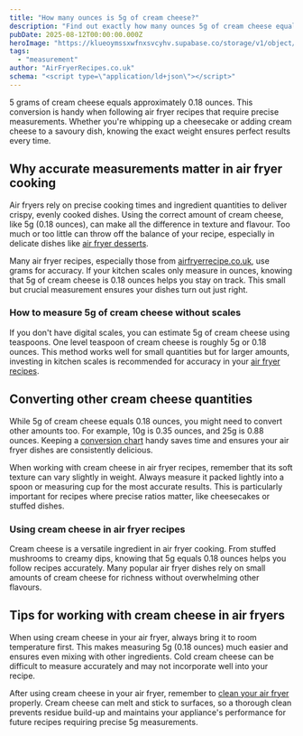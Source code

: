```yaml
---
title: "How many ounces is 5g of cream cheese?"
description: "Find out exactly how many ounces 5g of cream cheese equals with our easy conversion guide. Perfect for air fryer recipes!"
pubDate: 2025-08-12T00:00:00.000Z
heroImage: "https://klueoymssxwfnxsvcyhv.supabase.co/storage/v1/object/public/md/how-many-ounces-is-5g-of-cream-cheese-c8c788d5.webp"
tags:
  - "measurement"
author: "AirFryerRecipes.co.uk"
schema: "<script type=\"application/ld+json\"></script>"
---
```


<p>5 grams of cream cheese equals approximately 0.18 ounces. This conversion is handy when following air fryer recipes that require precise measurements. Whether you're whipping up a cheesecake or adding cream cheese to a savoury dish, knowing the exact weight ensures perfect results every time.</p>  

<h2>Why accurate measurements matter in air fryer cooking</h2>  
<p>Air fryers rely on precise cooking times and ingredient quantities to deliver crispy, evenly cooked dishes. Using the correct amount of cream cheese, like 5g (0.18 ounces), can make all the difference in texture and flavour. Too much or too little can throw off the balance of your recipe, especially in delicate dishes like <a href=https://www.airfryerrecipe.co.uk/recipe-category/dessert>air fryer desserts</a>.</p>  

<p>Many air fryer recipes, especially those from <a href=https://www.airfryerrecipe.co.uk/>airfryerrecipe.co.uk</a>, use grams for accuracy. If your kitchen scales only measure in ounces, knowing that 5g of cream cheese is 0.18 ounces helps you stay on track. This small but crucial measurement ensures your dishes turn out just right.</p>  

<h3>How to measure 5g of cream cheese without scales</h3>  
<p>If you don't have digital scales, you can estimate 5g of cream cheese using teaspoons. One level teaspoon of cream cheese is roughly 5g or 0.18 ounces. This method works well for small quantities but for larger amounts, investing in kitchen scales is recommended for accuracy in your <a href=https://www.airfryerrecipe.co.uk/recipes>air fryer recipes</a>.</p>  

<h2>Converting other cream cheese quantities</h2>  
<p>While 5g of cream cheese equals 0.18 ounces, you might need to convert other amounts too. For example, 10g is 0.35 ounces, and 25g is 0.88 ounces. Keeping a <a href=https://www.airfryerrecipe.co.uk/air-fryer-conversion-chart>conversion chart</a> handy saves time and ensures your air fryer dishes are consistently delicious.</p>  

<p>When working with cream cheese in air fryer recipes, remember that its soft texture can vary slightly in weight. Always measure it packed lightly into a spoon or measuring cup for the most accurate results. This is particularly important for recipes where precise ratios matter, like cheesecakes or stuffed dishes.</p>  

<h3>Using cream cheese in air fryer recipes</h3>  
<p>Cream cheese is a versatile ingredient in air fryer cooking. From stuffed mushrooms to creamy dips, knowing that 5g equals 0.18 ounces helps you follow recipes accurately. Many popular air fryer dishes rely on small amounts of cream cheese for richness without overwhelming other flavours.</p>  

<h2>Tips for working with cream cheese in air fryers</h2>  
<p>When using cream cheese in your air fryer, always bring it to room temperature first. This makes measuring 5g (0.18 ounces) much easier and ensures even mixing with other ingredients. Cold cream cheese can be difficult to measure accurately and may not incorporate well into your recipe.</p>  

<p>After using cream cheese in your air fryer, remember to <a href=https://www.airfryerrecipe.co.uk/air-fryer-cleaner>clean your air fryer</a> properly. Cream cheese can melt and stick to surfaces, so a thorough clean prevents residue build-up and maintains your appliance's performance for future recipes requiring precise 5g measurements.</p>